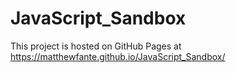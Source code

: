 # JavaScript_Sandbox

This project is hosted on GitHub Pages at https://matthewfante.github.io/JavaScript_Sandbox/
